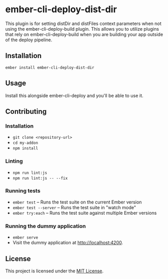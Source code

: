 ember-cli-deploy-dist-dir
==============================================================================

This plugin is for setting distDir and distFiles context parameters when not using the ember-cli-deploy-build plugin. This allows you to utilize plugins that rely on ember-cli-deploy-build when you are building your app outside of the deploy pipeline.

Installation
------------------------------------------------------------------------------

```
ember install ember-cli-deploy-dist-dir
```


Usage
------------------------------------------------------------------------------

Install this alongside ember-cli-deploy and you'll be able to use it.


Contributing
------------------------------------------------------------------------------

### Installation

* `git clone <repository-url>`
* `cd my-addon`
* `npm install`

### Linting

* `npm run lint:js`
* `npm run lint:js -- --fix`

### Running tests

* `ember test` – Runs the test suite on the current Ember version
* `ember test --server` – Runs the test suite in "watch mode"
* `ember try:each` – Runs the test suite against multiple Ember versions

### Running the dummy application

* `ember serve`
* Visit the dummy application at [http://localhost:4200](http://localhost:4200).


License
------------------------------------------------------------------------------

This project is licensed under the [MIT License](LICENSE.md).

